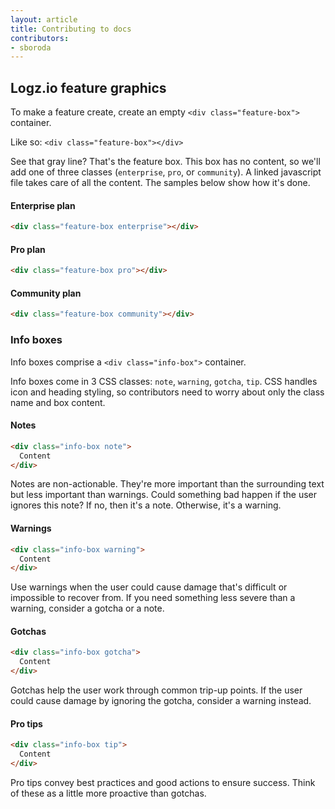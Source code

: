 ```yaml
---
layout: article
title: Contributing to docs
contributors:
- sboroda
---
```


## Logz.io feature graphics
To make a feature create, create an empty `<div class="feature-box">` container.

Like so: `<div class="feature-box"></div>`

<div class="feature-box"></div>

See that gray line? That's the feature box. This box has no content, so we'll add one of three classes (`enterprise`, `pro`, or `community`). A linked javascript file takes care of all the content. The samples below show how it's done.

#### Enterprise plan

```html
<div class="feature-box enterprise"></div>
```
<p> </p>
<div class="feature-box enterprise"></div>

#### Pro plan

```html
<div class="feature-box pro"></div>
```
<p> </p>
<div class="feature-box pro"></div>

#### Community plan

```html
<div class="feature-box community"></div>
```
<p> </p>
<div class="feature-box community"></div>

### Info boxes

Info boxes comprise a `<div class="info-box">` container.

Info boxes come in 3 CSS classes: `note`, `warning`, `gotcha`, `tip`. CSS handles icon and heading styling, so contributors need to worry about only the class name and box content.

#### Notes

```html
<div class="info-box note">
  Content
</div>
```
<p> </p>
<div class="info-box note">
  Notes are non-actionable. They're more important than the surrounding text but less important than warnings. Could something bad happen if the user ignores this note? If no, then it's a note. Otherwise, it's a warning.
</div>

#### Warnings
```html
<div class="info-box warning">
  Content
</div>
```
<p> </p>
<div class="info-box warning">
  Use warnings when the user could cause damage that's difficult or impossible to recover from. If you need something less severe than a warning, consider a gotcha or a note.
</div>

#### Gotchas
````html
<div class="info-box gotcha">
  Content
</div>
````
<p> </p>
<div class="info-box gotcha">
  Gotchas help the user work through common trip-up points. If the user could cause damage by ignoring the gotcha, consider a warning instead.
</div>

#### Pro tips
````html
<div class="info-box tip">
  Content
</div>
````
<p> </p>
<div class="info-box tip">
  Pro tips convey best practices and good actions to ensure success. Think of these as a little more proactive than gotchas.
</div>
